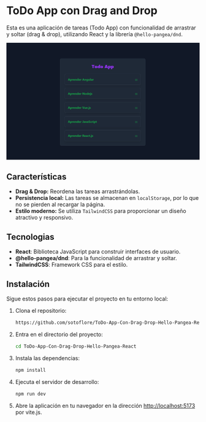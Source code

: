 # ToDo App con Drag and Drop

Esta es una aplicación de tareas (Todo App) con funcionalidad de arrastrar y soltar (drag & drop), utilizando React y la librería `@hello-pangea/dnd`.

![web-app](https://github.com/sotoflore/ToDo-App-Con-Drag---Drop-Hello-Pangea-React/blob/main/public/web-app.png)


## Características

- **Drag & Drop:** Reordena las tareas arrastrándolas.
- **Persistencia local:** Las tareas se almacenan en `localStorage`, por lo que no se pierden al recargar la página.
- **Estilo moderno:** Se utiliza `TailwindCSS` para proporcionar un diseño atractivo y responsivo.

## Tecnologias
- **React**: Biblioteca JavaScript para construir interfaces de usuario.
- **@hello-pangea/dnd**: Para la funcionalidad de arrastrar y soltar.
- **TailwindCSS**: Framework CSS para el estilo.

## Instalación

Sigue estos pasos para ejecutar el proyecto en tu entorno local:

1. Clona el repositorio:
    ```bash
    https://github.com/sotoflore/ToDo-App-Con-Drag-Drop-Hello-Pangea-React.git
    ```
2. Entra en el directorio del proyecto:
    ```bash
    cd ToDo-App-Con-Drag-Drop-Hello-Pangea-React
    ```
3. Instala las dependencias:
    ```bash
    npm install
    ```

4. Ejecuta el servidor de desarrollo:
    ```bash
    npm run dev
    ```

5. Abre la aplicación en tu navegador en la dirección [http://localhost:5173](http://localhost:5173) por vite.js.
